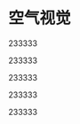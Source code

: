 <!DOCTYPE html>
<html lang="en">
<head>
    <meta charset="UTF-8">
    <title>Title</title>
</head>
<body>
<h1>空气视觉</h1>
<P>233333</P>
</body>
<P>233333</P>
<P>233333</P>
<P>233333</P>
<P>233333</P>
</html>
